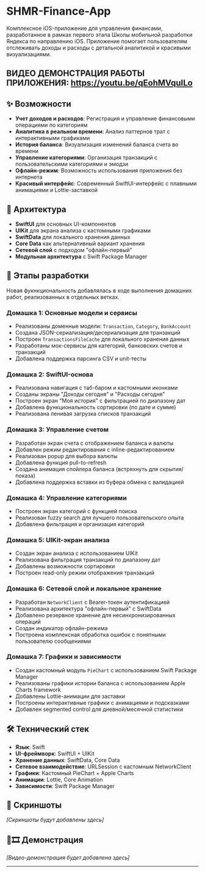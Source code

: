 # SHMR-Finance-App
Комплексное iOS-приложение для управления финансами, разработанное в рамках первого этапа Школы мобильной разработки Яндекса по направлению iOS. 
Приложение помогает пользователям отслеживать доходы и расходы с детальной аналитикой и красивыми визуализациями.

## ВИДЕО ДЕМОНСТРАЦИЯ РАБОТЫ ПРИЛОЖЕНИЯ: https://youtu.be/qEohMVquILo


## ✨ Возможности

- **Учет доходов и расходов**: Регистрация и управление финансовыми операциями по категориям
- **Аналитика в реальном времени**: Анализ паттернов трат с интерактивными графиками
- **История баланса**: Визуализация изменений баланса счета во времени
- **Управление категориями**: Организация транзакций с пользовательскими категориями и эмодзи
- **Офлайн-режим**: Возможность использования приложения без интернета
- **Красивый интерфейс**: Современный SwiftUI-интерфейс с плавными анимациями и Lottie-заставкой

## 🧱 Архитектура

- **SwiftUI** для основных UI-компонентов
- **UIKit** для экрана анализа с кастомными графиками
- **SwiftData** для локального хранения данных
- **Core Data** как альтернативный вариант хранения
- **Сетевой слой** с подходом "офлайн-первый"
- **Модульная архитектура** с Swift Package Manager

## 📑 Этапы разработки
Новая фукнкциональность добавлялась в ходе выполнения домашних работ, реализованных в отдельных ветках.


### Домашка 1: Основные модели и сервисы
- Реализованы доменные модели: `Transaction`, `Category`, `BankAccount`
- Создана JSON-сериализация/десериализация для транзакций
- Построен `TransactionsFileCache` для локального хранения данных
- Разработаны мок-сервисы для категорий, банковских счетов и транзакций
- Добавлена поддержка парсинга CSV и unit-тесты

### Домашка 2: SwiftUI-основа
- Реализована навигация с таб-баром и кастомными иконками
- Созданы экраны "Доходы сегодня" и "Расходы сегодня"
- Построен экран "Моя история" с фильтрацией по диапазону дат
- Добавлена функциональность сортировки (по дате и сумме)
- Реализована ленивая загрузка списков транзакций

### Домашка 3: Управление счетом
- Разработан экран счета с отображением баланса и валюты
- Добавлен режим редактирования с inline-редактированием
- Реализован popup для выбора валюты
- Добавлена функция pull-to-refresh
- Создана анимация спойлера баланса (встряхнуть для скрытия/показа)
- Добавлена поддержка вставки из буфера обмена с валидацией

### Домашка 4: Управление категориями
- Построен экран категорий с функцией поиска
- Реализован fuzzy search для лучшего пользовательского опыта
- Добавлена фильтрация и организация категорий

### Домашка 5: UIKit-экран анализа
- Создан экран анализа с использованием UIKit
- Реализована фильтрация транзакций по диапазону дат
- Добавлены возможности сортировки
- Построен read-only режим отображения транзакций

### Домашка 6: Сетевой слой и локальное хранение
- Разработан `NetworkClient` с Bearer-токен аутентификацией
- Реализована архитектура "офлайн-первый" с SwiftData
- Добавлено резервное хранение для несинхронизированных операций
- Создан индикатор офлайн-режима
- Построена комплексная обработка ошибок с понятными пользователю сообщениями

### Домашка 7: Графики и зависимости
- Создан кастомный модуль `PieChart` с использованием Swift Package Manager
- Реализованы графики истории баланса с использованием Apple Charts framework
- Добавлены Lottie-анимации для заставки
- Построены интерактивные графики с анимациями и подсказками
- Добавлен segmented control для дневной/месячной статистики

## 🛠️ Технический стек

- **Язык**: Swift
- **UI-фреймворк**: SwiftUI + UIKit
- **Хранение данных**: SwiftData, Core Data
- **Сетевое взаимодействие**: URLSession с кастомным NetworkClient
- **Графики**: Кастомный PieChart + Apple Charts
- **Анимации**: Lottie, Core Animation
- **Зависимости**: Swift Package Manager

## 📸 Скриншоты

*[Скриншоты будут добавлены здесь]*

## 🎥🎞 Демонстрация

*[Видео-демонстрация будет добавлена здесь]*

---
